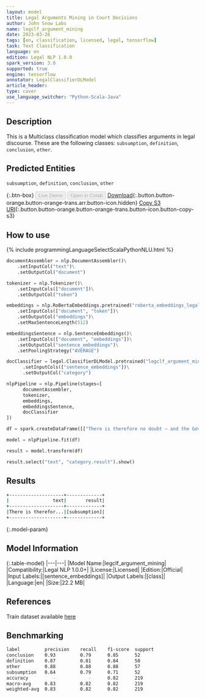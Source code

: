 ```yaml
---
layout: model
title: Legal Arguments Mining in Court Decisions
author: John Snow Labs
name: legclf_argument_mining
date: 2023-03-26
tags: [en, classification, licensed, legal, tensorflow]
task: Text Classification
language: en
edition: Legal NLP 1.0.0
spark_version: 3.0
supported: true
engine: tensorflow
annotator: LegalClassifierDLModel
article_header:
type: cover
use_language_switcher: "Python-Scala-Java"
---
```


## Description

This is a Multiclass classification model which classifies arguments in legal discourse. These are the following classes: `subsumption`, `definition`, `conclusion`, `other`.

## Predicted Entities

`subsumption`, `definition`, `conclusion`, `other`

{:.btn-box}
<button class="button button-orange" disabled>Live Demo</button>
<button class="button button-orange" disabled>Open in Colab</button>
[Download](https://s3.amazonaws.com/auxdata.johnsnowlabs.com/legal/models/legclf_argument_mining_en_1.0.0_3.0_1679829561976.zip){:.button.button-orange.button-orange-trans.arr.button-icon.hidden}
[Copy S3 URI](s3://auxdata.johnsnowlabs.com/legal/models/legclf_argument_mining_en_1.0.0_3.0_1679829561976.zip){:.button.button-orange.button-orange-trans.button-icon.button-copy-s3}

## How to use



<div class="tabs-box" markdown="1">
{% include programmingLanguageSelectScalaPythonNLU.html %}

```python
documentAssembler = nlp.DocumentAssembler()\
    .setInputCol("text")\
    .setOutputCol("document")

tokenizer = nlp.Tokenizer()\
    .setInputCols(["document"])\
    .setOutputCol("token")

embeddings = nlp.RoBertaEmbeddings.pretrained("roberta_embeddings_legal_roberta_base", "en")\
    .setInputCols(["document", "token"])\
    .setOutputCol("embeddings")\
    .setMaxSentenceLength(512)

embeddingsSentence = nlp.SentenceEmbeddings()\
    .setInputCols(["document", "embeddings"])\
    .setOutputCol("sentence_embeddings")\
    .setPoolingStrategy("AVERAGE")

docClassifier = legal.ClassifierDLModel.pretrained("legclf_argument_mining","en", "legal/models")\
      .setInputCols(["sentence_embeddings"])\
      .setOutputCol("category")

nlpPipeline = nlp.Pipeline(stages=[
      documentAssembler, 
      tokenizer,
      embeddings,
      embeddingsSentence,
      docClassifier
])

df = spark.createDataFrame([["There is therefore no doubt – and the Government do not contest – that the measures concerned in the present case ( the children 's continued placement in foster homes and the restrictions imposed on contact between the applicants and their children ) amounts to an “ interference ” with the applicants ' rights to respect for their family life ."]]).toDF("text")

model = nlpPipeline.fit(df)

result = model.transform(df)

result.select("text", "category.result").show()
```

</div>

## Results

```bash
+--------------------+-------------+
|                text|       result|
+--------------------+-------------+
|There is therefor...|[subsumption]|
+--------------------+-------------+
```

{:.model-param}
## Model Information

{:.table-model}
|---|---|
|Model Name:|legclf_argument_mining|
|Compatibility:|Legal NLP 1.0.0+|
|License:|Licensed|
|Edition:|Official|
|Input Labels:|[sentence_embeddings]|
|Output Labels:|[class]|
|Language:|en|
|Size:|22.2 MB|

## References

Train dataset available [here](https://huggingface.co/datasets/MeilingShi/legal_argument_mining)

## Benchmarking

```bash
label         precision    recall    f1-score  support      
conclusion    0.93         0.79      0.85      52  
definition    0.87         0.81      0.84      58  
other         0.88         0.88      0.88      57  
subsumption   0.64         0.79      0.71      52  
accuracy         -            -      0.82      219     
macro-avg     0.83         0.82      0.82      219 
weighted-avg  0.83         0.82      0.82      219 
```
